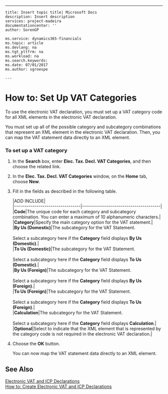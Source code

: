 ---
    title: Insert topic title| Microsoft Docs
    description: Insert description
    services: project-madeira
    documentationcenter: ''
    author: SorenGP

    ms.service: dynamics365-financials
    ms.topic: article
    ms.devlang: na
    ms.tgt_pltfrm: na
    ms.workload: na
    ms.search.keywords:
    ms.date: 07/01/2017
    ms.author: sgroespe

    ---
# How to: Set Up VAT Categories
To use the electronic VAT declaration, you must set up a VAT category code for all XML elements in the electronic VAT declaration.  
  
 You must set up all of the possible category and subcategory combinations that represent an XML element in the electronic VAT declaration. Then, you can map the VAT statement data directly to an XML element.  
  
### To set up a VAT category  
  
1.  In the **Search** box, enter **Elec. Tax. Decl. VAT Categories**, and then choose the related link.  
  
2.  In the **Elec. Tax. Decl. VAT Categories** window, on the **Home** tab, choose **New**.  
  
3.  Fill in the fields as described in the following table.  
  
    |ADD INCLUDE<!--[!INCLUDE[bp_tablefield](../../includes/bp_tabledescription_md.md)]-->|  
    |---------------------------------|---------------------------------------|  
    |**Code**|The unique code for each category and subcategory combination. You can enter a maximum of 10 alphanumeric characters.|  
    |**Category**|Specify the main category option for the VAT statement.|  
    |**By Us \(Domestic\)**|The subcategory for the VAT Statement.<br /><br /> Select a subcategory here if the **Category** field displays **By Us \(Domestic\)**.|  
    |**To Us \(Domestic\)**|The subcategory for the VAT Statement.<br /><br /> Select a subcategory here if the **Category** field displays **To Us \(Domestic\)**.|  
    |**By Us \(Foreign\)**|The subcategory for the VAT Statement.<br /><br /> Select a subcategory here if the **Category** field displays **By Us \(Foreign\)**.|  
    |**To Us \(Foreign\)**|The subcategory for the VAT Statement.<br /><br /> Select a subcategory here if the **Category** field displays **To Us \(Foreign\)**.|  
    |**Calculation**|The subcategory for the VAT Statement.<br /><br /> Select a subcategory here if the **Category** field displays **Calculation**.|  
    |**Optional**|Select to indicate that the XML element that is represented by the category code is not required in the electronic VAT declaration.|  
  
4.  Choose the **OK** button.  
  
     You can now map the VAT statement data directly to an XML element.  
  
## See Also  
 [Electronic VAT and ICP Declarations](../electronic-vat-and-icp-declarations.md)   
 [How to: Create Electronic VAT and ICP Declarations](../how-to-create-electronic-vat-and-icp-declarations.md)